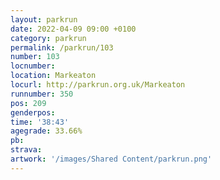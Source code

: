 ```yaml
---
layout: parkrun
date: 2022-04-09 09:00 +0100
category: parkrun
permalink: /parkrun/103
number: 103
locnumber: 
location: Markeaton
locurl: http://parkrun.org.uk/Markeaton
runnumber: 350
pos: 209
genderpos: 
time: '38:43'
agegrade: 33.66%
pb: 
strava: 
artwork: '/images/Shared Content/parkrun.png'
---
```

